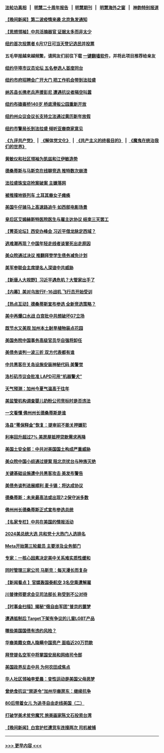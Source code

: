 #### [法轮功真相](https://github.com/gfw-breaker/truth/blob/master/README.md?t=0) &nbsp;&nbsp;|&nbsp;&nbsp; [明慧二十周年报告](https://github.com/gfw-breaker/mh-reports/blob/master/README.md?t=0) &nbsp;&nbsp;|&nbsp;&nbsp;[明慧期刊](https://github.com/gfw-breaker/mh-qikan) &nbsp;&nbsp;|&nbsp;&nbsp; [明慧海外之窗](https://github.com/gfw-breaker/mh-news/blob/master/README.md?t=0) &nbsp;&nbsp;|&nbsp;&nbsp; [神韵特别报道](https://github.com/gfw-breaker/mh-news/blob/master/shenyun.md?t=0)
#### [【晚间新闻】第二波疫情来袭 北京急发通知](../pages/nsc412/n14003275.md?t=05252143) 
#### [【思想领袖】中共活摘器官 证据太多而非太少](../pages/nsc412/n13997738.md?t=05252143) 
#### [纽约首次投票者 6月17日可当天登记选民并投票](../pages/nsc412/n14003593.md?t=05252143) 
#### 五毛举报越来越频繁，请网友们前往下载 [一键翻墙软件](https://github.com/gfw-breaker/ssr-accounts)，并将此项目推荐给亲友
#### [纽约华埠市议员论坛 五名参选人首度同台](../pages/nsc412/n14003590.md?t=05252143) 
#### [纽约市府招聘会广开大门 把工作机会带到法拉盛](../pages/nsc412/n14003626.md?t=05252143) 
#### [纳苏县长携老兵声援彭尼 遭遇抗议者隔空叫嚣](../pages/nsc412/n14003581.md?t=05252143) 
#### [纽约布碌崙桥140岁 桥底滑板公园重新开放](../pages/nsc412/n14003634.md?t=05252143) 
#### [纽约州众议会议长支持立法通过黄历新年放假](../pages/nsc412/n14003595.md?t=05252143) 
#### [纽约市警局长到法拉盛 倾听亚裔商家意见](../pages/nsc412/n14003619.md?t=05252143) 
#### [《九评共产党》](https://github.com/begood0513/9ping.md/blob/master/README.md) &nbsp;|&nbsp; [《解体党文化》](../../../../jtdwh.md/blob/master/README.md)  &nbsp;|&nbsp; [《共产主义的终极目的》](../../../../gczydzjmd.md/blob/master/README.md) &nbsp;|&nbsp; [《魔鬼在统治我们的世界》](../../../../mgztzwmdsj.md/blob/master/README.md) 
#### [黄敏仪和社区领袖为凯兹和江伊敏造势](../pages/nsc412/n14003624.md?t=05252143) 
#### [德桑蒂斯与马斯克在线聊竞选 推特数次崩溃](../pages/nsc412/n14003553.md?t=05252143) 
#### [法拉盛珠宝店抢案破案 主嫌落网](../pages/nsc412/n14003597.md?t=05252143) 
#### [被推撞地铁列车 土耳其裔女子瘫痪](../pages/nsc412/n14003602.md?t=05252143) 
#### [美国牛仔骑马上高速路追牛 如西部电影场景](../pages/nsc412/n14003556.md?t=05252143) 
#### [皇后区艾姆赫斯特医院医生与雇主达协议 结束三天罢工](../pages/nsc412/n14003579.md?t=05252143) 
#### [【菁英论坛】西安办峰会 习近平借龙脉定西域？](../pages/nsc412/n14003477.md?t=05252143) 
#### [逃难潮再现？中国年轻走线者谈冒死出走原因](../pages/nsc412/n14003526.md?t=05252143) 
#### [美众院通过决议 推翻拜登学生债务减免计划](../pages/nsc412/n14003447.md?t=05252143) 
#### [美军参联会主席提名人深谙中共威胁](../pages/nsc412/n14003467.md?t=05252143) 
#### [【新唐人大视野】习近平遇危机？大管家出手了](../pages/nsc412/n14003468.md?t=05252143) 
#### [【内幕】美对乌放行F-16战机 飞行员开始受训](../pages/nsc412/n14002651.md?t=05252143) 
#### [【热点互动】德桑蒂斯宣布参选 全新竞选策略？](../pages/nsc412/n14003412.md?t=05252143) 
#### [美中再爆口水战 白宫批中共想破坏G7立场](../pages/nsc412/n14003380.md?t=05252143) 
#### [既节水又美观 加州本土耐旱植物装点花园](../pages/nsc412/n14003475.md?t=05252143) 
#### [美国务院中国事务高级官员华自强将卸任](../pages/nsc412/n14003422.md?t=05252143) 
#### [美债务谈判一波三折 双方代表都有谁](../pages/nsc412/n14003330.md?t=05252143) 
#### [中共黑客在关岛设施安装神秘代码 美警觉](../pages/nsc412/n14003421.md?t=05252143) 
#### [洛杉矶市议会批准 LAPD可用“机器警犬”](../pages/nsc412/n14003460.md?t=05252143) 
#### [天气预测：加州今夏气温高于往年](../pages/nsc412/n14003448.md?t=05252143) 
#### [美监管机构调查婴儿奶粉公司竞标时是否违法](../pages/nsc412/n14003360.md?t=05252143) 
#### [一文看懂 佛州州长德桑蒂斯是谁](../pages/nsc412/n14003387.md?t=05252143) 
#### [洛县“零保释金”恢复：提审前不能关押嫌犯](../pages/nsc412/n14003349.md?t=05252143) 
#### [利率回升超过7% 美房屋抵押贷款需求再降](../pages/nsc412/n14003371.md?t=05252143) 
#### [美国土安全部：中共对美国国土构成严重威胁](../pages/nsc412/n14003362.md?t=05252143) 
#### [美众院中国小组通过提案 阻北京扰台与种族灭绝](../pages/nsc412/n14003358.md?t=05252143) 
#### [关键基础设施遭中共黑客攻击 美发布警告](../pages/nsc412/n14003389.md?t=05252143) 
#### [美债务谈判进展顺利 麦卡锡：将达成协议](../pages/nsc412/n14003231.md?t=05252143) 
#### [德桑蒂斯：未来最高法或出现7:2保守派多数](../pages/nsc412/n14003315.md?t=05252143) 
#### [佛州州长德桑蒂斯正式宣布参选总统](../pages/nsc412/n14003383.md?t=05252143) 
#### [【名家专栏】中共在美国的情报活动](../pages/nsc412/n14001883.md?t=05252143) 
#### [2024美总统大选 共和党十大热门人选排名](../pages/nsc412/n14003307.md?t=05252143) 
#### [Meta开始第三轮裁员 主要涉及业务部门](../pages/nsc412/n14003357.md?t=05252143) 
#### [专家：一核心因素决定美中关系难实质性缓和](../pages/nsc412/n14003322.md?t=05252143) 
#### [同时管理三家公司 马斯克：每天漫长而复杂](../pages/nsc412/n14003257.md?t=05252143) 
#### [【新闻看点 】官媒轰国泰航空 3名空乘遭解雇](../pages/nsc412/n14003202.md?t=05252143) 
#### [川普律师要求会见司法部长 称受到不公对待](../pages/nsc412/n14003267.md?t=05252143) 
#### [【时事金扫描】揭秘“俄自由军团”普京的噩梦](../pages/nsc412/n14003329.md?t=05252143) 
#### [遭遇抵制后 Target下架有争议的儿童LGBT产品](../pages/nsc412/n14003283.md?t=05252143) 
#### [哪些美国国债有违约风险？](../pages/nsc412/n14003259.md?t=05252143) 
#### [华裔美籍女商人隐瞒中国资产 面临近20万罚款](../pages/nsc412/n14002867.md?t=05252143) 
#### [拜登提名空军中将掌国安局和网络司令部](../pages/nsc412/n14003262.md?t=05252143) 
#### [美国政界反击中共 为何农田成焦点](../pages/nsc412/n14003260.md?t=05252143) 
#### [华人社区领袖李爱晨：变性运动是美国父母恶梦](../pages/nsc412/n14002896.md?t=05252143) 
#### [曾绝食抗议“禁逐令”加州华裔房东：继续抗争](../pages/nsc412/n14002953.md?t=05252143) 
#### [80后带着女儿 为追寻自由走线美国（二）](../pages/nsc412/n14002930.md?t=05252143) 
#### [打破学美术贫穷魔咒 旅美画家陈文石投资台湾](../pages/nsc412/n14002871.md?t=05252143) 
#### [【晚间新闻】白宫护栏遭货车连撞两次 司机被捕](../pages/nsc412/n14003064.md?t=05252143) 

----
#### [ >>> 更早内容 <<< ](../indexes/nsc412-earlier.md)

